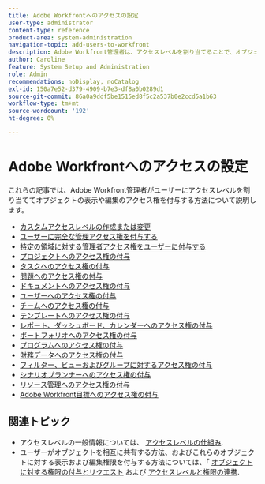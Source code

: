 ```yaml
---
title: Adobe Workfrontへのアクセスの設定
user-type: administrator
content-type: reference
product-area: system-administration
navigation-topic: add-users-to-workfront
description: Adobe Workfront管理者は、アクセスレベルを割り当てることで、オブジェクトの表示や編集に対するアクセス権をユーザーに付与できます。
author: Caroline
feature: System Setup and Administration
role: Admin
recommendations: noDisplay, noCatalog
exl-id: 150a7e52-d379-4909-b7e3-df8a0b0289d1
source-git-commit: 86a0a9ddf5be1515ed8f5c2a537b0e2ccd5a1b63
workflow-type: tm+mt
source-wordcount: '192'
ht-degree: 0%

---
```


# Adobe Workfrontへのアクセスの設定

これらの記事では、Adobe Workfront管理者がユーザーにアクセスレベルを割り当ててオブジェクトの表示や編集のアクセス権を付与する方法について説明します。

* [カスタムアクセスレベルの作成または変更](../../../administration-and-setup/add-users/configure-and-grant-access/create-modify-access-levels.md)
* [ユーザーに完全な管理アクセス権を付与する](../../../administration-and-setup/add-users/configure-and-grant-access/grant-a-user-full-administrative-access.md)
* [特定の領域に対する管理者アクセス権をユーザーに付与する](../../../administration-and-setup/add-users/configure-and-grant-access/grant-users-admin-access-certain-areas.md)
* [プロジェクトへのアクセス権の付与](../../../administration-and-setup/add-users/configure-and-grant-access/grant-access-projects.md)
* [タスクへのアクセス権の付与](../../../administration-and-setup/add-users/configure-and-grant-access/grant-access-tasks.md)
* [問題へのアクセス権の付与](../../../administration-and-setup/add-users/configure-and-grant-access/grant-access-issues.md)
* [ドキュメントへのアクセス権の付与](../../../administration-and-setup/add-users/configure-and-grant-access/grant-access-documents.md)
* [ユーザーへのアクセス権の付与](../../../administration-and-setup/add-users/configure-and-grant-access/grant-access-other-users.md)
* [チームへのアクセス権の付与](../../../administration-and-setup/add-users/configure-and-grant-access/grant-access-teams.md)
* [テンプレートへのアクセス権の付与](../../../administration-and-setup/add-users/configure-and-grant-access/grant-access-templates.md)
* [レポート、ダッシュボード、カレンダーへのアクセス権の付与](../../../administration-and-setup/add-users/configure-and-grant-access/grant-access-reports-dashboards-calendars.md)
* [ポートフォリオへのアクセス権の付与](../../../administration-and-setup/add-users/configure-and-grant-access/grant-access-portfolios.md)
* [プログラムへのアクセス権の付与](../../../administration-and-setup/add-users/configure-and-grant-access/grant-access-programs.md)
* [財務データへのアクセス権の付与](../../../administration-and-setup/add-users/configure-and-grant-access/grant-access-financial.md)
* [フィルター、ビューおよびグループに対するアクセス権の付与](../../../administration-and-setup/add-users/configure-and-grant-access/grant-access-fvg.md)
* [シナリオプランナーへのアクセス権の付与](../../../administration-and-setup/add-users/configure-and-grant-access/grant-access-sp.md)
* [リソース管理へのアクセス権の付与](../../../administration-and-setup/add-users/configure-and-grant-access/grant-access-resource-management.md)
* [Adobe Workfront目標へのアクセス権の付与](../../../administration-and-setup/add-users/configure-and-grant-access/grant-access-goals.md)

## 関連トピック

* アクセスレベルの一般情報については、 [アクセスレベルの仕組み](../../../administration-and-setup/add-users/access-levels-and-object-permissions/access-levels.md).
* ユーザーがオブジェクトを相互に共有する方法、およびこれらのオブジェクトに対する表示および編集権限を付与する方法については、「 [オブジェクトに対する権限の付与とリクエスト](../../../workfront-basics/grant-and-request-access-to-objects/grant-and-request-access-to-objects.md) および [アクセスレベルと権限の連携](../../../administration-and-setup/add-users/access-levels-and-object-permissions/how-access-levels-permissions-work-together.md).
